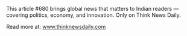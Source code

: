 This article #680 brings global news that matters to Indian readers — covering politics, economy, and innovation. Only on Think News Daily.

Read more at: www.thinknewsdaily.com